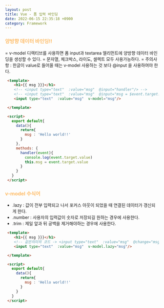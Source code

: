 ```yaml
---
layout: post
title: Vue - 폼 입력 바인딩
date: 2022-06-15 22:35:18 +0900
category: Framework
---
```


### <span style="color:#febc68;font-weight:bold">양방향 데이터 바인딩!!</span>  
 = v-model 디렉티브를 사용하면 폼 input과 textarea 엘리먼트에 양방향 데이터 바인딩을 생성할 수 있다.
 = 문자열, 체크박스, 라이도, 셀렉트 모두 사용가능하다.
 = 주의사항 : 한글이 value로 들어올 때는 v-model 사용하는 것 보다 @input 을 사용하여야 한다.

 ```html
  <template>
     <h1>{{ msg }}}</h1>
     <!-- <input type="text"  :value="msg"  @input="handler"/> -->
     <!-- <input type="text"  :value="msg"  @input="msg = $event.target.value"/> -->
     <input type="text"  :value="msg"  v-model="msg"/>

  </template>

  <script>
    export default{
      data(){
        return{
          msg : 'Hello world!!'
        }
      },
      methods: {
        handler(event){
          console.log(event.target.value)
          this.msg = event.target.value
        }
      }
    }
  </script>
  ``` 
### <span style="color:#febc68;font-weight:bold">v-model 수식어</span> 
- .lazy : 값이 전부 입력되고 나서 포커스 아웃이 되었을 때 연결된 데이터가 갱신되게 한다.
- .number : 사용자의 입력값이 숫자로 저장되길 원하는 경우에 사용한다.
- .trim : 제일 앞과 뒤 공백을 제거해야하는 경우에 사용한다.

 ```html
  <template>
     <h1>{{ msg }}}</h1>
     <!-- 같은의미의 코드 -> <input type="text"  :value="msg"  @change="msg = $event.target.value"/> -->
     <input type="text"  :value="msg"  v-model.lazy="msg"/>

  </template>

  <script>
    export default{
      data(){
        return{
          msg : 'Hello world!!'
        }
      }
    }
  </script>
  ``` 